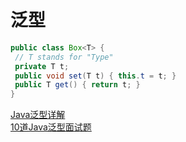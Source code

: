 # 泛型

```java
public class Box<T> {
 // T stands for "Type"
 private T t;
 public void set(T t) { this.t = t; }
 public T get() { return t; }
}
```
[Java泛型详解](https://www.cnblogs.com/Blue-Keroro/p/8875898.html)  
[10道Java泛型面试题](https://cloud.tencent.com/developer/article/1033693)